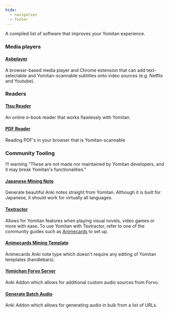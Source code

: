 ```yaml
---
hide:
  - navigation
  - footer
---
```


A compiled list of software that improves your Yomitan experience.

### Media players

#### [Asbplayer](https://github.com/killergerbah/asbplayer?tab=readme-ov-file#getting-started)

A browser-based media player and Chrome extension that can add text-selectable and Yomitan-scannable subtitles onto video sources (e.g. Netflix and Youtube).

### Readers

#### [Ttsu Reader](https://reader.ttsu.app/)

An online e-book reader that works flawlessly with Yomitan.

#### [PDF Reader](yomitan-pdf-viewer/index.html)
Reading PDF's in your browser that is Yomitan-scannable

### Community Tooling

!!! warning "These are not made nor maintained by Yomitan developers, and it may break Yomitan's functionalities."

#### [Japanese Mining Note](https://arbyste.github.io/jp-mining-note/)

Generate beautiful Anki notes straight from Yomitan. Although it is built for Japanese, it should work for virtually all languages.

#### [Textractor](https://github.com/Artikash/Textractor)

Allows for Yomitan features when playing visual novels, video games or more with ease.
To use Yomitan with Textractor, refer to one of the community guides such as [Animecards](https://animecards.site/visualnovels/) to set up.

#### [Animecards Mining Template](https://github.com/friedrich-de/Basic-Mining-Deck)

Animecards Anki note type which doesn't require any editing of Yomitan templates (handlebars).

#### [Yomichan Forvo Server](https://ankiweb.net/shared/info/580654285)

Anki Addon which allows for additional custom audio sources from Forvo.


#### [Generate Batch Audio](https://ankiweb.net/shared/info/1156270186)

Anki Addon which allows for generating audio in bulk from a list of URLs.
